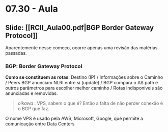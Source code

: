 # 07.30 - Aula

## Slide: [[RCII_Aula00.pdf|BGP Border Gateway Protocol]]

Aparentemente nesse começo, ocorre apenas uma revisão das matérias passadas.

### BGP: Border Gateway Protocol

**Como se constituem as rotas**:
Destino (IP) / Informações sobre o Caminho / Peers BGP anunciam NLRI entre si (update) / BGP compara o AS path e outros parâmetros para escolher melhor caminho / Rotas indisponíveis são anunciadas e removidas.

> *oikawa* : VPS, sabem o que é? Então a falta de não perder conexão é o BGP que faz.

O nome VPS é usado pela AWS, Microsoft, Google, que permite a comunicação entre Data Centers